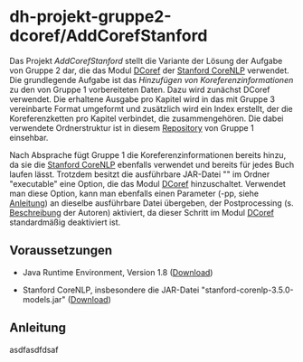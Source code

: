 # dh-projekt-gruppe2-dcoref/AddCorefStanford

Das Projekt *AddCorefStanford* stellt die Variante der Lösung der Aufgabe von Gruppe 2 dar, die das Modul [DCoref](http://nlp.stanford.edu/software/dcoref.shtml) der [Stanford CoreNLP](http://nlp.stanford.edu/software/corenlp.shtml) verwendet. Die grundlegende Aufgabe ist das *Hinzufügen von Koreferenzinformationen* zu den von Gruppe 1 vorbereiteten Daten. Dazu wird zunächst DCoref verwendet. Die erhaltene Ausgabe pro Kapitel wird in das mit Gruppe 3 vereinbarte Format umgeformt und zusätzlich wird ein Index erstellt, der die Koreferenzketten pro Kapitel verbindet, die zusammengehören. Die dabei verwendete Ordnerstruktur ist in diesem [Repository](https://github.com/cmich/dh-Projekt-Gruppe1) von Gruppe 1 einsehbar.

Nach Absprache fügt Gruppe 1 die Koreferenzinformationen bereits hinzu, da sie die [Stanford CoreNLP](http://nlp.stanford.edu/software/corenlp.shtml) ebenfalls verwendet und bereits für jedes Buch laufen lässt. Trotzdem besitzt die ausführbare JAR-Datei "" im Ordner "executable" eine Option, die das Modul [DCoref](http://nlp.stanford.edu/software/dcoref.shtml) hinzuschaltet. Verwendet man diese Option, kann man ebenfalls einen Parameter (-pp, siehe [Anleitung](#anleitung)) an dieselbe ausführbare Datei übergeben, der Postprocessing (s. [Beschreibung]() der Autoren) aktiviert, da dieser Schritt im Modul [DCoref](http://nlp.stanford.edu/software/dcoref.shtml) standardmäßig deaktiviert ist.

## Voraussetzungen
- Java Runtime Environment, Version 1.8 ([Download](http://www.oracle.com/technetwork/java/javase/downloads/jre8-downloads-2133155.html]adasd))

- Stanford CoreNLP, insbesondere die JAR-Datei "stanford-corenlp-3.5.0-models.jar" ([Download](http://nlp.stanford.edu/software/stanford-corenlp-full-2015-01-29.zip))

## Anleitung

asdfasdfdsaf

